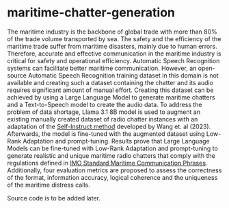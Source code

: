 # maritime-chatter-generation
The maritime industry is the backbone of global trade with more than 80% of the trade volume transported by sea. The safety and the efficiency of the maritime trade suffer from maritime disasters, mainly due to human errors. Therefore, accurate and effective communication in the maritime industry is critical for safety and operational efficiency. Automatic Speech Recognition systems can facilitate better maritime communication. However, an open-source Automatic Speech Recognition training dataset in this domain is not available and creating such a dataset containing the chatter and its audio requires significant amount of manual effort. Creating this dataset can be achieved by using a Large Language Model to generate maritime chatters and a Text-to-Speech model to create the audio data. To address the problem of data shortage, Llama 3.1 8B model is used to augment an existing manually created dataset of radio chatter instances with an adaptation of the [Self-Instruct method](https://doi.org/10.48550/arXiv.2212.10560) developed by Wang et. al (2023). Afterwards, the model is fine-tuned with the augmented dataset using Low-Rank Adaptation and prompt-tuning. Results prove that Large Language Models can be fine-tuned with Low-Rank Adaptation and prompt-tuning to generate realistic and unique maritime radio chatters that comply with the regulations defined in [IMO Standard Maritime Communication Phrases](https://wwwcdn.imo.org/localresources/en/OurWork/Safety/Documents/A.918(22).pdf). Additionally, four evaluation metrics are proposed to assess the correctness of the format, information accuracy, logical coherence and the uniqueness of the maritime distress calls.

Source code is to be added later.

